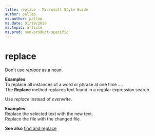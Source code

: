 ```yaml
---
title: replace - Microsoft Style Guide
author: pallep
ms.author: pallep
ms.date: 01/19/2018
ms.topic: article
ms.prod: non-product-specific
---
```


# replace

Don't use *replace* as a noun.

**Examples**  
To replace all instances of a word or phrase at one time ....  
The **Replace** method replaces text found in a regular expression search.

Use *replace* instead of *overwrite*.

**Examples**  
Replace the selected text with the new text.   
Replace the file with the changed file.

**See also** [find and replace](~/a-z-word-list-term-collections/f/find-replace.md)
